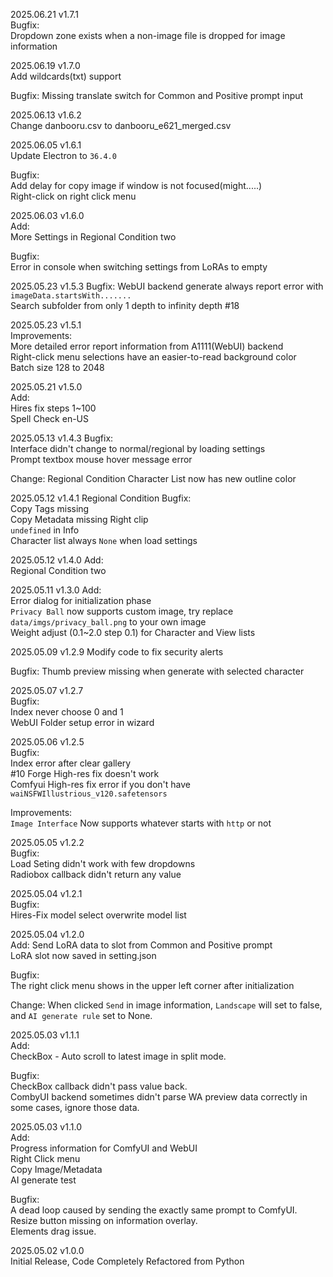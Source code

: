 2025.06.21 v1.7.1     
Bugfix:     
Dropdown zone exists when a non-image file is dropped for image information    


2025.06.19 v1.7.0     
Add wildcards(txt) support     

Bugfix:
Missing translate switch for Common and Positive prompt input      


2025.06.13 v1.6.2    
Change danbooru.csv to danbooru_e621_merged.csv      

2025.06.05 v1.6.1      
Update Electron to `36.4.0`     

Bugfix:      
Add delay for copy image if window is not focused(might.....)      
Right-click on right click menu      


2025.06.03 v1.6.0      
Add:      
More Settings in Regional Condition two      

Bugfix:      
Error in console when switching settings from LoRAs to empty      


2025.05.23 v1.5.3
Bugfix:
WebUI backend generate always report error with `imageData.startsWith.......`                
Search subfolder from only 1 depth to infinity depth #18        

2025.05.23 v1.5.1        
Improvements:     
More detailed error report information from A1111(WebUI) backend      
Right-click menu selections have an easier-to-read background color           
Batch size 128 to 2048    


2025.05.21 v1.5.0     
Add:     
Hires fix steps 1~100      
Spell Check en-US      


2025.05.13 v1.4.3
Bugfix:     
Interface didn't change to normal/regional by loading settings      
Prompt textbox mouse hover message error      

Change:
Regional Condition Character List now has new outline color      


2025.05.12 v1.4.1
Regional Condition Bugfix:     
Copy Tags missing     
Copy Metadata missing Right clip      
`undefined` in Info      
Character list always `None` when load settings      


2025.05.12 v1.4.0
Add:     
Regional Condition two      


2025.05.11 v1.3.0
Add:     
Error dialog for initialization phase     
`Privacy Ball` now supports custom image, try replace `data/imgs/privacy_ball.png` to your own image      
Weight adjust (0.1~2.0 step 0.1) for Character and View lists      


2025.05.09 v1.2.9
Modify code to fix security alerts    

Bugfix:
Thumb preview missing when generate with selected character           

2025.05.07 v1.2.7      
Bugfix:     
Index never choose 0 and 1      
WebUI Folder setup error in wizard     

2025.05.06 v1.2.5      
Bugfix:     
Index error after clear gallery      
#10 Forge High-res fix doesn't work      
Comfyui High-res fix error if you don't have `waiNSFWIllustrious_v120.safetensors`       

Improvements:       
`Image Interface` Now supports whatever starts with `http` or not      


2025.05.05 v1.2.2      
Bugfix:     
Load Seting didn't work with few dropdowns      
Radiobox callback didn't return any value     


2025.05.04 v1.2.1     
Bugfix:     
Hires-Fix model select overwrite model list      


2025.05.04 v1.2.0     
Add:
Send LoRA data to slot from Common and Positive prompt      
LoRA slot now saved in setting.json      

Bugfix:     
The right click menu shows in the upper left corner after initialization     

Change:
When clicked `Send` in image information, `Landscape` will set to false, and `AI generate rule` set to None.    


2025.05.03 v1.1.1     
Add:     
CheckBox - Auto scroll to latest image in split mode.     

Bugfix:     
CheckBox callback didn't pass value back.     
CombyUI backend sometimes didn't parse WA preview data correctly in some cases, ignore those data.      


2025.05.03 v1.1.0     
Add:    
Progress information for ComfyUI and WebUI          
Right Click menu     
    Copy Image/Metadata     
    AI generate test   

Bugfix:          
A dead loop caused by sending the exactly same prompt to ComfyUI.     
Resize button missing on information overlay.     
Elements drag issue.       


2025.05.02 v1.0.0     
Initial Release, Code Completely Refactored from Python     